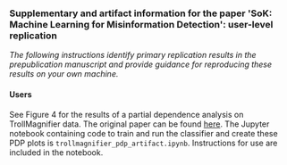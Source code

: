 ### Supplementary and artifact information for the paper 'SoK: Machine Learning for Misinformation Detection': user-level replication

_The following instructions identify primary replication results in the prepublication manuscript and provide guidance for reproducing these results on your own machine._ 

#### Users 
See Figure 4 for the results of a partial dependence analysis on TrollMagnifier data. The original paper can be found [here](https://arxiv.org/pdf/2112.00443). The Jupyter notebook containing code to train and run the classifier and create these PDP plots is `trollmagnifier_pdp_artifact.ipynb`. Instructions for use are included in the notebook.
